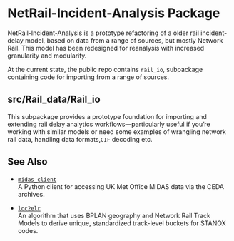 # NetRail-Incident-Analysis Package

NetRail-Incident-Analysis is a prototype refactoring of a older rail incident-delay model, based on data from a range of sources, but mostly Network Rail. This model has been redesigned for reanalysis with increased granularity and modularity. 

At the current state, the public repo contains `rail_io`, subpackage containing code for importing from a range of sources. 
## src/Rail_data/Rail_io
This subpackage provides a prototype foundation for importing and extending rail delay analytics workflows—particularly useful if you’re working with similar models or need some examples of wrangling network rail data, handling data formats,`CIF` decoding etc.

## See Also

- [`midas_client`](https://github.com/Katielocks/uk-midas-client)  
  A Python client for accessing UK Met Office MIDAS data via the CEDA archives.

- [`loc2elr`](https://github.com/Katielocks/loc2elr)  
  An algorithm that uses BPLAN geography and Network Rail Track Models to derive unique, standardized track-level buckets for STANOX codes.